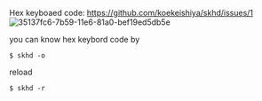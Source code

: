 Hex keyboaed code: https://github.com/koekeishiya/skhd/issues/1
![35137fc6-7b59-11e6-81a0-bef19ed5db5e](https://user-images.githubusercontent.com/20104403/215305796-8e079ac5-3054-4072-aed7-496682d883f6.png)

you can know hex keybord code by
```
$ skhd -o
```

reload
```
$ skhd -r
```